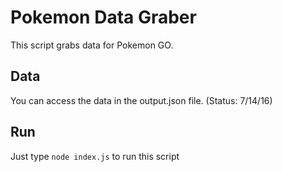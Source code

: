 # Pokemon Data Graber

This script grabs data for Pokemon GO.

## Data
You can access the data in the output.json file. (Status: 7/14/16)

## Run
Just type `node index.js` to run this script